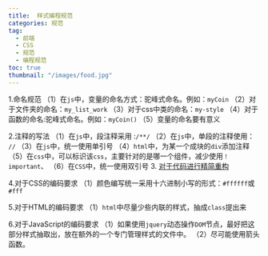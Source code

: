 ```yaml
---
title:  样式编程规范
categories: 规范
tag:
  - 前端
  - CSS
  - 规范
  - 编程规范
toc: true
thumbnail: "/images/food.jpg"
---
```

1.命名规范
（1）在`js`中，变量的命名方式：驼峰式命名。例如：`myCoin`
（2）对于文件夹的命名：`my_list_work`
（3）对于css中类的命名：`my-style`
（4）对于函数的命名:驼峰式命名。例如：`myCoin()`
（5）变量的命名要有意义
<!--more-->

2.注释的写法
（1）在`js`中，段注释采用 :`/**/`
（2）在`js`中，单段的注释使用：` //`
（3）在`js`中，统一使用单引号
（4）`html`中，为某一个成块的`div`添加注释
（5）在`css`中，可以标识该`css`，主要针对的是哪一个组件，减少使用`！important`、
（6）在`CSS`中，统一使用双引号
3. [对于代码进行精简重构](https://www.jianshu.com/p/38634bfc50d9)

4.对于CSS的编码要求
（1）颜色编写统一采用十六进制小写的形式：`#ffffff`或`#fff`

5.对于HTML的编码要求
（1）`html`中尽量少些内联的样式，抽成`class`提出来

6.对于JavaScript的编码要求
（1）如果使用`jquery`动态操作`DOM`节点，最好把这部分样式抽取出，放在额外的一个专门管理样式的文件中。
（2）尽可能使用箭头函数。



